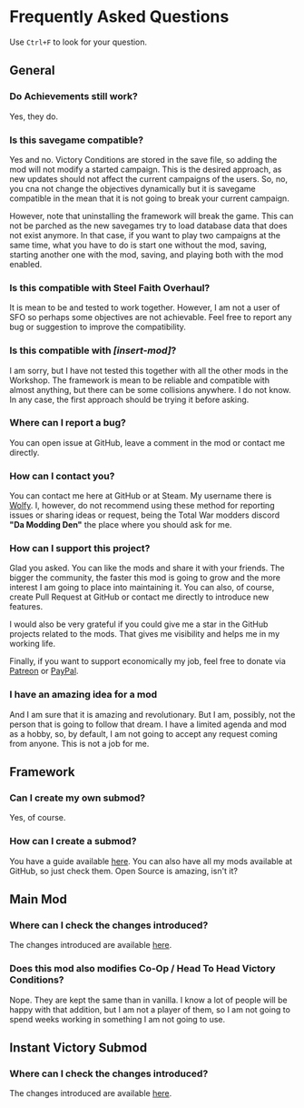 # Frequently Asked Questions

Use `Ctrl+F` to look for your question.

## General

### Do Achievements still work?

Yes, they do.

### Is this savegame compatible?

Yes and no. Victory Conditions are stored in the save file, so adding the mod will not modify a started campaign. This
is the desired approach, as new updates should not affect the current campaigns of the users. So, no, you cna not change
the objectives dynamically but it is savegame compatible in the mean that it is not going to break your current
campaign.

However, note that uninstalling the framework will break the game. This can not be parched as the new savegames try to
load database data that does not exist anymore. In that case, if you want to play two campaigns at the same time, what
you have to do is start one without the mod, saving, starting another one with the mod, saving, and playing both with
the mod enabled.

### Is this compatible with Steel Faith Overhaul?

It is mean to be and tested to work together. However, I am not a user of SFO so perhaps some objectives are not
achievable. Feel free to report any bug or suggestion to improve the compatibility.

### Is this compatible with _[insert-mod]_?

I am sorry, but I have not tested this together with all the other mods in the Workshop. The framework is mean to be
reliable and compatible with almost anything, but there can be some collisions anywhere. I do not know. In any case,
the first approach should be trying it before asking.

### Where can I report a bug?

You can open issue at GitHub, leave a comment in the mod or contact me directly.

### How can I contact you?

You can contact me here at GitHub or at Steam. My username there is [Wolfy](https://steamcommunity.com/id/WolfyLPDC/).
I, however, do not recommend using these method for reporting issues or sharing ideas or request, being the Total War
modders discord **"Da Modding Den"** the place where you should ask for me.

### How can I support this project?

Glad you asked. You can like the mods and share it with your friends. The bigger the community, the faster this mod is
going to grow and the more interest I am going to place into maintaining it. You can also, of course, create Pull
Request at GitHub or contact me directly to introduce new features.

I would also be very grateful if you could give me a star in the GitHub projects related to the mods. That gives me
visibility and helps me in my working life.

Finally, if you want to support economically my job, feel free to donate via
[Patreon](https://www.patreon.com/wolfylpdc) or [PayPal](https://www.paypal.me/echaravolar).

### I have an amazing idea for a mod

And I am sure that it is amazing and revolutionary. But I am, possibly, not the person that is going to follow that
dream. I have a limited agenda and mod as a hobby, so, by default, I am not going to accept any request coming from
anyone. This is not a job for me.

## Framework

### Can I create my own submod?

Yes, of course.

### How can I create a submod?

You have a guide available [here](https://github.com/msolefonte/vco-framework/README.md). You can also have all my mods 
available at GitHub, so just check them. Open Source is amazing, isn't it?

## Main Mod

### Where can I check the changes introduced?

The changes introduced are available [here](https://github.com/msolefonte/vco/docs/README.md).

### Does this mod also modifies Co-Op / Head To Head Victory Conditions?

Nope. They are kept the same than in vanilla. I know a lot of people will be happy with that addition, but I am not a
player of them, so I am not going to spend weeks working in something I am not going to use.

## Instant Victory Submod

### Where can I check the changes introduced?

The changes introduced are available
[here](https://github.com/msolefonte/vco-submod-cheat/docs/README.md).
